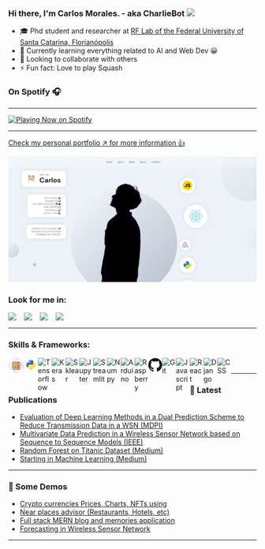 ### Hi there, I'm Carlos Morales. - aka CharlieBot <img src="https://media.giphy.com/media/hvRJCLFzcasrR4ia7z/giphy.gif" width="25px">

  - :mortar_board: Phd student and researcher at [RF Lab of the Federal University of Santa Catarina, Florianópolis][UFSC]
  - 🌱 Currently learning everything related to AI and Web Dev :grinning:  
  - 👯 Looking to collaborate with others
  - ⚡ Fun fact: Love to play Squash


### On Spotify 🎧

---
  
  [<img src="https://spotify-now-alpha.vercel.app/api/spotify" alt="Playing Now on Spotify" width="400" />](https://open.spotify.com/user/blw0059k9tvj3m0o3a59q653g)

---

[Check my personal portfolio ↗️ for more information 👍](https://carlosmorales-portfolio.netlify.app/)

<img src="./PersonalRepoImage.jpg" alt="Repository Image" width="1400"/>

### Look for me in:

[<img align="left" width="32px" src="https://cdn.jsdelivr.net/npm/simple-icons@v3/icons/medium.svg" />][Medium]
[<img align="left" width="32px" src="https://cdn.jsdelivr.net/npm/simple-icons@v3/icons/github.svg" />][Github]
[<img align="left" width="32px" src="https://cdn.jsdelivr.net/npm/simple-icons@v3/icons/linkedin.svg" />][linkedin]
[<img align="left" width="32px" src="https://cdn.jsdelivr.net/npm/simple-icons@3.13.0/icons/orcid.svg" />][Orcid]
<br />

---

### Skills & Frameworks:

[<img align="left" alt="AI" width="32px" src="./ai.png" />][AI]
[<img align="left" alt="Python" width="28px" src="https://raw.githubusercontent.com/github/explore/80688e429a7d4ef2fca1e82350fe8e3517d3494d/topics/python/python.png" />][Python]
[<img align="left" alt="Tensorflow" width="28px" src="https://miro.medium.com/proxy/1*pJm1NTQ-DCJvsLvo03idZQ.png" />][Tensorflow]
[<img align="left" alt="Keras" width="28px" src="https://upload.wikimedia.org/wikipedia/commons/thumb/a/ae/Keras_logo.svg/1200px-Keras_logo.svg.png" />][Keras]
[<img align="left" alt="Sklear" width="28px" src="https://upload.wikimedia.org/wikipedia/commons/thumb/0/05/Scikit_learn_logo_small.svg/1200px-Scikit_learn_logo_small.svg.png" />][Sklearn]
[<img align="left" alt="Jupyter" width="28px" src="https://jupyter.org/assets/homepage/main-logo.svg" />][Jupyter]
[<img align="left" alt="Streamlit" width="28px" src="https://avatars1.githubusercontent.com/u/45109972?s=200&v=4" />][Streamlit]
[<img align="left" alt="Numpy" width="28px" src="https://user-images.githubusercontent.com/98330/63813335-20cd4b80-c8e2-11e9-9c04-e4dbf7285aa1.png" />][Numpy]
[<img align="left" alt="Arduino" width="28px" src="https://seeklogo.com/images/A/arduino-logo-BC7CBC1DAA-seeklogo.com.png" />][Arduino]
[<img align="left" alt="Raspberry" width="28px" src="https://www.raspberrypi.org/app/uploads/2011/10/buckyball_logo_detailscropped.jpg" />][Raspberry]
[<img align="left" alt="GitHub" width="28px" src="https://raw.githubusercontent.com/github/explore/78df643247d429f6cc873026c0622819ad797942/topics/github/github.png" />][Github]
[<img align="left" alt="Git" width="28px" src="https://iconape.com/wp-content/files/ni/64759/png/git-icon.png" />][Git]
[<img align="left" alt="Javascript" width="28px" src="https://cdn.worldvectorlogo.com/logos/logo-javascript.svg" />][JS]
[<img align="left" alt="React" width="28px" src="https://cdn.worldvectorlogo.com/logos/react-2.svg" />][React]
[<img align="left" alt="Django" width="28px" src="https://cdn.worldvectorlogo.com/logos/django.svg" />][Django]
[<img align="left" alt="CSS" width="28px" src="https://cdn.worldvectorlogo.com/logos/css-3.svg" />][CSS]

<br>

---

### 📕 Latest Publications
<!-- BLOG-POST-LIST:START -->
- [Evaluation of Deep Learning Methods in a Dual Prediction Scheme to Reduce Transmission Data in a WSN (MDPI)](https://www.mdpi.com/1424-8220/21/21/7375/htm)
- [Multivariate Data Prediction in a Wireless Sensor Network based on Sequence to Sequence Models (IEEE)](https://ieeexplore.ieee.org/document/9459957)
- [Random Forest on Titanic Dataset (Medium)](https://medium.com/analytics-vidhya/random-forest-on-titanic-dataset-88327a014b4d)
- [Starting in Machine Learning (Medium)](https://medium.com/analytics-vidhya/get-started-in-machine-learning-b8528c0cb26d)

---

### :game_die: Some Demos
- [Crypto currencies Prices, Charts, NFTs using ](https://cryptodashboardnfts.netlify.app/)
- [Near places advisor (Restaurants, Hotels, etc)](https://travel-places-advisor.netlify.app/)
- [Full stack MERN blog and memories application](https://mernmemmoriesblog.netlify.app/)
- [Forecasting in Wireless Sensor Network](https://share.streamlit.io/charlie5dh/wsn_streamlit_app/main/Streamlit/attention_st.py)
---

<!--<details>
  <summary>:zap: Github Stats</summary>
  
<img align="left" alt="Charlie's Github Stats" src="https://github-readme-stats.vercel.app/api?username=Charlie5DH&show_icons=true&hide_border=true" />
</details>>

<!-- BLOG-POST-LIST:START <img align="left" alt="GIF" src="https://static.dribbble.com/users/1059583/screenshots/4171367/coding-freak.gif?raw=true" width="420" height="380" />-->

[Streamlit]: https://github.com/streamlit
[AI]: https://www.ibm.com/cloud/learn/what-is-artificial-intelligence
[Jupyter]: https://jupyter.org/
[Medium]: https://medium.com/@crmorales5dh
[UFSC]: https://lrf.ufsc.br/?lang=en
[Git]: https://en.wikipedia.org/wiki/Gi
[Github]: https://github.com/Charlie5DH
[Python]: https://www.python.org/
[Tensorflow]: https://www.tensorflow.org/
[Keras]: https://keras.io/
[Sklearn]: https://scikit-learn.org/stable/
[instagram]: https://instagram.com/
[linkedin]: https://www.linkedin.com/in/carlos-r-morales-b3484b159/
[C++]: https://en.wikipedia.org/wiki/C_(programming_language)
[Numpy]: https://numpy.org/
[Arduino]: https://www.arduino.cc/
[Raspberry]: https://www.raspberrypi.org/
[Instagram]: https://www.instagram.com/carlosraulm93/
[Orcid]: https://orcid.org/0000-0003-0699-5160
[React]: https://reactjs.org/
[Django]: https://www.djangoproject.com/
[CSS]: https://www.w3schools.com/css/
[JS]: https://www.javascript.com/
